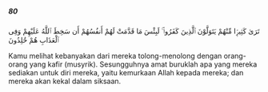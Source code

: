 ##### 80

<span class="ayah">تَرَىٰ كَثِيرًۭا مِّنْهُمْ يَتَوَلَّوْنَ ٱلَّذِينَ كَفَرُوا۟ ۚ لَبِئْسَ مَا قَدَّمَتْ لَهُمْ أَنفُسُهُمْ أَن سَخِطَ ٱللَّهُ عَلَيْهِمْ وَفِى ٱلْعَذَابِ هُمْ خَٰلِدُونَ</span>

<span class="ayah_translation">Kamu melihat kebanyakan dari mereka tolong-menolong dengan orang-orang yang kafir (musyrik). Sesungguhnya amat buruklah apa yang mereka sediakan untuk diri mereka, yaitu kemurkaan Allah kepada mereka; dan mereka akan kekal dalam siksaan.</span>
